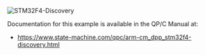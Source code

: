 ![STM32F4-Discovery](../../../doxygen/images/bd_STM32F4-Disco.jpg)

Documentation for this example is available in the QP/C Manual at:

- https://www.state-machine.com/qpc/arm-cm_dpp_stm32f4-discovery.html
